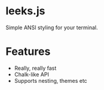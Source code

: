 # leeks.js
Simple ANSI styling for your terminal. 

# Features
* Really, really fast
* Chalk-like API 
* Supports nesting, themes etc
